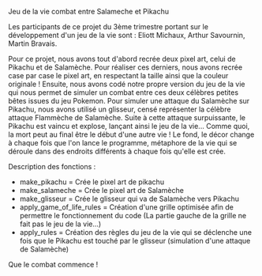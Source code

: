 Jeu de la vie combat entre Salameche et Pikachu

Les participants de ce projet du 3ème trimestre portant sur le développement d'un jeu de la vie sont : Eliott Michaux, Arthur Savournin, Martin Bravais.

Pour ce projet, nous avons tout d'abord recrée deux pixel art, celui de Pikachu et de Salamèche. Pour réaliser ces derniers, nous avons recrée case par case le pixel art, en respectant la taille ainsi que la couleur originale ! Ensuite, nous avons codé notre propre version du jeu de la vie qui nous permet de simuler un combat entre ces deux célèbres petites bêtes issues du jeu Pokemon. Pour simuler une attaque du Salamèche sur Pikachu, nous avons utilisé un glisseur, censé représenter la célèbre attaque Flammèche de Salamèche. Suite à cette attaque surpuissante, le Pikachu est vaincu et explose, lançant ainsi le jeu de la vie... Comme quoi, la mort peut au final être le début d'une autre vie ! Le fond, le décor change à chaque fois que l'on lance le programme, métaphore de la vie qui se déroule dans des endroits différents à chaque fois qu'elle est crée.

Description des fonctions : 
- make_pikachu = Crée le pixel art de pikachu
- make_salameche = Crée le pixel art de Salamèche
- make_glisseur = Crée le glisseur qui va de Salamèche vers Pikachu
- apply_game_of_life_rules = Création d'une grille optimisée afin de permettre le fonctionnement du code (La partie gauche de la grille ne fait pas le jeu de la vie...)
- apply_rules = Création des règles du jeu de la vie qui se déclenche une fois que le Pikachu est touché par le glisseur (simulation d'une attaque de Salamèche)


Que le combat commence !
